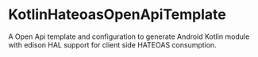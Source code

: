 # KotlinHateoasOpenApiTemplate
A Open Api template and configuration to generate Android Kotlin module with edison HAL support for client side HATEOAS consumption.
